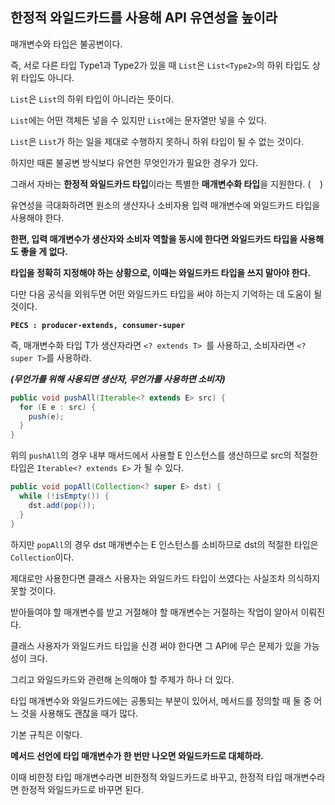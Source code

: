 ## 한정적 와일드카드를 사용해 API 유연성을 높이라



매개변수와 타입은 불공변이다.

즉, 서로 다른 타입 Type1과 Type2가 있을 때 `List`은 `List<Type2>`의 하위 타입도 상위 타입도 아니다.

`List`은 `List`의 하위 타입이 아니라는 뜻이다.

`List`에는 어떤 객체든 넣을 수 있지만 `List`에는 문자열만 넣을 수 있다.

`List`은 `List`가 하는 일을 제대로 수행하지 못하니 하위 타입이 될 수 없는 것이다.



하지만 때론 불공변 방식보다 유연한 무엇인가가 필요한 경우가 있다.

그래서 자바는 **한정적 와일드카드 타입**이라는 특별한 **매개변수화 타입**을 지원한다. (``  ``)



유연성을 극대화하려면 원소의 생산자나 소비자용 입력 매개변수에 와일드카드 타입을 사용해야 한다.

**한편, 입력 매개변수가 생산자와 소비자 역할을 동시에 한다면 와일드카드 타입을 사용해도 좋을 게 없다.**

**타입을 정확히 지정해야 하는 상황으로, 이때는 와일드카드 타입을 쓰지 말아야 한다.**



다만 다음 공식을 외워두면 어떤 와일드카드 타입을 써야 하는지 기억하는 데 도움이 될 것이다.

**`PECS : producer-extends, consumer-super`**

즉, 매개변수화 타입 T가 생산자라면 `<? extends T> `를 사용하고, 소비자라면 `<? super T>`를 사용하라.

***(무언가를 위해 사용되면 생산자, 무언가를 사용하면 소비자)***

```java
public void pushAll(Iterable<? extends E> src) {
  for (E e : src) {
    push(e);
  }
}
```

위의  `pushAll`의 경우 내부 매서드에서 사용할 E 인스턴스를 생산하므로 src의 적절한 타입은 `Iterable<? extends E>` 가 될 수 있다.



```java
public void popAll(Collection<? super E> dst) {
  while (!isEmpty()) {
    dst.add(pop());
  }
}
```

하지만 `popAll`의 경우 dst 매개변수는 E 인스턴스를 소비하므로 dst의 적절한 타입은 `Collection`이다.



제대로만 사용한다면 클래스 사용자는 와일드카드 타입이 쓰였다는 사실조차 의식하지 못할 것이다.

받아들여야 할 매개변수를 받고 거절해야 할 매개변수는 거절하는 작업이 알아서 이뤄진다.

클래스 사용자가 와일드카드 타입을 신경 써야 한다면 그 API에 무슨 문제가 있을 가능성이 크다.



그리고 와일드카드와 관련해 논의해야 할 주제가 하나 더 있다.

타입 매개변수와 와일드카드에는 공통되는 부분이 있어서, 메서드를 정의할 때 둘 중 어느 것을 사용해도 괜찮을 때가 많다.

기본 규칙은 이렇다.

**메서드 선언에 타입 매개변수가 한 번만 나오면 와일드카드로 대체하라.**

이때 비한정 타입 매개변수라면 비한정적 와일드카드로 바꾸고, 한정적 타입 매개변수라면 한정적 와일드카드로 바꾸면 된다.
